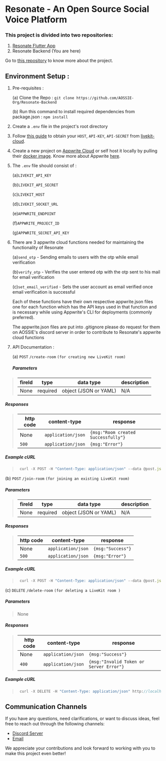 # Resonate - An Open Source Social Voice Platform

### This project is divided into two repositories:

1. [Resonate Flutter App](https://github.com/AOSSIE-Org/Resonate)
2. Resonate Backend (You are here)

Go to [this repository](https://github.com/AOSSIE-Org/Resonate) to know more about the project.

## Environment Setup :

1. Pre-requisites :

   (a) Clone the Repo : `git clone https://github.com/AOSSIE-Org/Resonate-Backend`

   (b) Run this command to install required dependencies from package.json : `npm install`

2. Create a `.env` file in the project's root directory

3. Follow [this guide](https://docs.livekit.io/cloud/project-management/keys-and-tokens/) to obtain your `HOST`, `API-KEY`, `API-SECRET` from [livekit-cloud](https://livekit.io/cloud).

4. Create a new project on [Appwrite Cloud](https://appwrite.io/) or self host it locally by pulling their [docker image](https://appwrite.io/docs/self-hosting). Know more about Appwrite [here](https://appwrite.io/docs).

5. The `.env` file should consist of :

   (a)`LIVEKIT_API_KEY`

   (b)`LIVEKIT_API_SECRET`

   (c)`LIVEKIT_HOST`

   (d)`LIVEKIT_SOCKET_URL`

   (e)`APPWRITE_ENDPOINT`

   (f)`APPWRITE_PROJECT_ID`

   (g)`APPWRITE_SECRET_API_KEY`

6. There are 3 appwrite cloud functions needed for maintaining the functionality of Resonate

   (a)`send_otp` - Sending emails to users with the otp while email verification

   (b)`verify_otp` - Verifies the user entered otp with the otp sent to his mail for email verification

   (c)`set_email_verified` - Sets the user account as email verified once email verification is successful

   Each of these functions have their own respective appwrite.json files one for each function which has the API keys used in that function
   and is necessary while using Appwrite's CLI for deployments (commonly preferred).

   The appwrite.json files are put into .gitignore please do request for them on AOSSIE's discord server in order to contribute to Resonate's appwrite cloud functions

7. API Documentation :

   (a) `POST` `/create-room` `(for creating new LiveKit room)`

   ##### Parameters

> | fireld | type     | data type             | description |
> | ------ | -------- | --------------------- | ----------- |
> | None   | required | object (JSON or YAML) | N/A         |

   ##### Responses

> | http code | content-type       | response                            |
> | --------- | ------------------ | ----------------------------------- |
> | None      | `application/json` | `{msg:"Room created Successfully"}` |
> | `500`     | `application/json` | `{msg:"Error"}`                     |

   ##### Example cURL

> ```javascript
>  curl -X POST -H "Content-Type: application/json" --data @post.json http://localhost:3000/create-room
> ```

   (b) `POST` `/join-room` `(for joining an existing LiveKit room)`

   ##### Parameters

> | fireld | type     | data type             | description |
> | ------ | -------- | --------------------- | ----------- |
> | None   | required | object (JSON or YAML) | N/A         |

   ##### Responses

> | http code | content-type       | response          |
> | --------- | ------------------ | ----------------- |
> | None      | `application/json` | `{msg:"Success"}` |
> | `500`     | `application/json` | `{msg:"Error"}`   |

   ##### Example cURL

> ```javascript
>  curl -X POST -H "Content-Type: application/json" --data @post.json http://localhost:3000/join-room
> ```

   (c) `DELETE` `/delete-room` `(for deleting a LiveKit room )`

   ##### Parameters

> None

   ##### Responses

> | http code | content-type       | response                                |
> | --------- | ------------------ | --------------------------------------- |
> | None      | `application/json` | `{msg:"Success"}`                       |
> | `400`     | `application/json` | `{msg:"Invalid Token or Server Error"}` |

   ##### Example cURL

> ```javascript
>  curl -X DELETE -H "Content-Type: application/json" http://localhost:3000/delete-room
> ```

## Communication Channels

If you have any questions, need clarifications, or want to discuss ideas, feel free to reach out through the following channels:

- [Discord Server](https://discord.com/invite/6mFZ2S846n)
- [Email](mailto:aossie.oss@gmail.com)

We appreciate your contributions and look forward to working with you to make this project even better!
